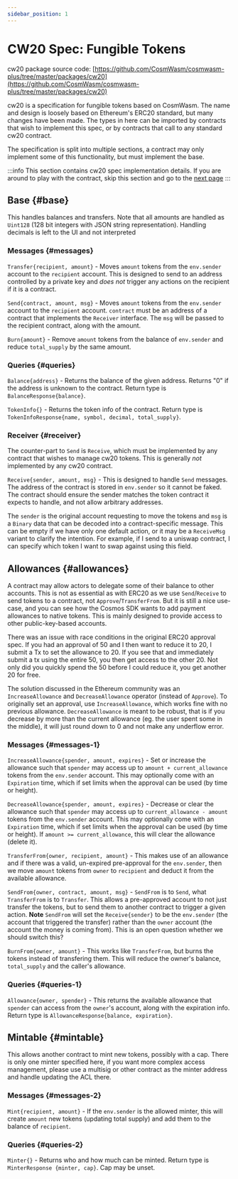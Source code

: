 ```yaml
---
sidebar_position: 1
---
```


# CW20 Spec: Fungible Tokens

cw20 package source
code: [https://github.com/CosmWasm/cosmwasm-plus/tree/master/packages/cw20](https://github.com/CosmWasm/cosmwasm-plus/tree/master/packages/cw20)

cw20 is a specification for fungible tokens based on CosmWasm. The name and design is loosely based on Ethereum's ERC20
standard, but many changes have been made. The types in here can be imported by contracts that wish to implement this
spec, or by contracts that call to any standard cw20 contract.

The specification is split into multiple sections, a contract may only implement some of this functionality, but must
implement the base.

:::info This section contains cw20 spec implementation details. If you are around to play with the contract, skip this
section and go to the [next page](cw20-base-tutorial.md)
:::

## Base {#base}

This handles balances and transfers. Note that all amounts are handled as `Uint128` (128 bit integers with JSON string
representation). Handling decimals is left to the UI and not interpreted

### Messages {#messages}

`Transfer{recipient, amount}` - Moves `amount` tokens from the
`env.sender` account to the `recipient` account. This is designed to send to an address controlled by a private key
and *does not* trigger any actions on the recipient if it is a contract.

`Send{contract, amount, msg}` - Moves `amount` tokens from the
`env.sender` account to the `recipient` account. `contract` must be an address of a contract that implements
the `Receiver` interface. The `msg`
will be passed to the recipient contract, along with the amount.

`Burn{amount}` - Remove `amount` tokens from the balance of `env.sender`
and reduce `total_supply` by the same amount.

### Queries {#queries}

`Balance{address}` - Returns the balance of the given address. Returns "0" if the address is unknown to the contract.
Return type is `BalanceResponse{balance}`.

`TokenInfo{}` - Returns the token info of the contract. Return type is
`TokenInfoResponse{name, symbol, decimal, total_supply}`.

### Receiver {#receiver}

The counter-part to `Send` is `Receive`, which must be implemented by any contract that wishes to manage cw20 tokens.
This is generally *not*
implemented by any cw20 contract.

`Receive{sender, amount, msg}` - This is designed to handle `Send`
messages. The address of the contract is stored in `env.sender`
so it cannot be faked. The contract should ensure the sender matches the token contract it expects to handle, and not
allow arbitrary addresses.

The `sender` is the original account requesting to move the tokens and `msg` is a `Binary` data that can be decoded into
a contract-specific message. This can be empty if we have only one default action, or it may be a `ReceiveMsg` variant
to clarify the intention. For example, if I send to a uniswap contract, I can specify which token I want to swap against
using this field.

## Allowances {#allowances}

A contract may allow actors to delegate some of their balance to other accounts. This is not as essential as with ERC20
as we use `Send`/`Receive`
to send tokens to a contract, not `Approve`/`TransferFrom`. But it is still a nice use-case, and you can see how the
Cosmos SDK wants to add payment allowances to native tokens. This is mainly designed to provide access to other
public-key-based accounts.

There was an issue with race conditions in the original ERC20 approval spec. If you had an approval of 50 and I then
want to reduce it to 20, I submit a Tx to set the allowance to 20. If you see that and immediately submit a tx using the
entire 50, you then get access to the other 20. Not only did you quickly spend the 50 before I could reduce it, you get
another 20 for free.

The solution discussed in the Ethereum community was an `IncreaseAllowance`
and `DecreaseAllowance` operator (instead of `Approve`). To originally set an approval, use `IncreaseAllowance`, which
works fine with no previous allowance.
`DecreaseAllowance` is meant to be robust, that is if you decrease by more than the current allowance (eg. the user
spent some in the middle), it will just round down to 0 and not make any underflow error.

### Messages {#messages-1}

`IncreaseAllowance{spender, amount, expires}` - Set or increase the allowance such that `spender` may access up
to `amount + current_allowance` tokens from the `env.sender` account. This may optionally come with an `Expiration`
time, which if set limits when the approval can be used (by time or height).

`DecreaseAllowance{spender, amount, expires}` - Decrease or clear the allowance such that `spender` may access up
to `current_allowance - amount` tokens from the `env.sender` account. This may optionally come with an `Expiration`
time, which if set limits when the approval can be used (by time or height). If `amount >= current_allowance`, this will
clear the allowance (delete it).

`TransferFrom{owner, recipient, amount}` - This makes use of an allowance and if there was a valid, un-expired
pre-approval for the `env.sender`, then we move `amount` tokens from `owner` to `recipient` and deduct it from the
available allowance.

`SendFrom{owner, contract, amount, msg}` - `SendFrom` is to `Send`, what
`TransferFrom` is to `Transfer`. This allows a pre-approved account to not just transfer the tokens, but to send them to
another contract to trigger a given action. **Note** `SendFrom` will set the `Receive{sender}`
to be the `env.sender` (the account that triggered the transfer)
rather than the `owner` account (the account the money is coming from). This is an open question whether we should
switch this?

`BurnFrom{owner, amount}` - This works like `TransferFrom`, but burns the tokens instead of transfering them. This will
reduce the owner's balance, `total_supply` and the caller's allowance.

### Queries {#queries-1}

`Allowance{owner, spender}` - This returns the available allowance that `spender` can access from the `owner`'s account,
along with the expiration info. Return type is `AllowanceResponse{balance, expiration}`.

## Mintable {#mintable}

This allows another contract to mint new tokens, possibly with a cap. There is only one minter specified here, if you
want more complex access management, please use a multisig or other contract as the minter address and handle updating
the ACL there.

### Messages {#messages-2}

`Mint{recipient, amount}` - If the `env.sender` is the allowed minter, this will create `amount` new tokens (updating
total supply) and add them to the balance of `recipient`.

### Queries {#queries-2}

`Minter{}` - Returns who and how much can be minted. Return type is
`MinterResponse {minter, cap}`. Cap may be unset.
